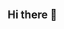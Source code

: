 ## Hi there 👋

<!--
**14-git/14-git** is a ✨ _special_ ✨ repository because its `README.md` (this file) appears on your GitHub profile.

Here are some ideas to get you started:

- 🔭 I’m currently working on ...
- 🌱 I’m currently learning Cloud computing
- 👯 I’m looking to collaborate on ...
- 🤔 I’m looking for help with ...
- 💬 Ask me about ...
- 📫 How to reach me:abdulamlikbakare123@gmail.com
- 😄 Pronouns: He/Him
- ⚡ Fun fact: I just want to be rich
-->
